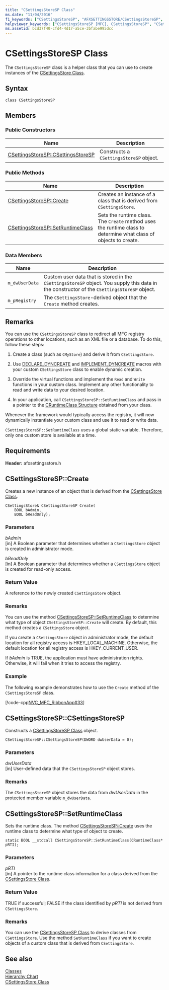 ```yaml
---
title: "CSettingsStoreSP Class"
ms.date: "11/04/2016"
f1_keywords: ["CSettingsStoreSP", "AFXSETTINGSSTORE/CSettingsStoreSP", "AFXSETTINGSSTORE/CSettingsStoreSP::CSettingsStoreSP", "AFXSETTINGSSTORE/CSettingsStoreSP::Create", "AFXSETTINGSSTORE/CSettingsStoreSP::SetRuntimeClass"]
helpviewer_keywords: ["CSettingsStoreSP [MFC], CSettingsStoreSP", "CSettingsStoreSP [MFC], Create", "CSettingsStoreSP [MFC], SetRuntimeClass"]
ms.assetid: bcd37f40-cfd4-4d17-a5ce-3bfabe995dcc
---
```

# CSettingsStoreSP Class

The `CSettingsStoreSP` class is a helper class that you can use to create instances of the [CSettingsStore Class](../../mfc/reference/csettingsstore-class.md).

## Syntax

```
class CSettingsStoreSP
```

## Members

### Public Constructors

|Name|Description|
|----------|-----------------|
|[CSettingsStoreSP::CSettingsStoreSP](#csettingsstoresp)|Constructs a `CSettingsStoreSP` object.|

### Public Methods

|Name|Description|
|----------|-----------------|
|[CSettingsStoreSP::Create](#create)|Creates an instance of a class that is derived from `CSettingsStore`.|
|[CSettingsStoreSP::SetRuntimeClass](#setruntimeclass)|Sets the runtime class. The `Create` method uses the runtime class to determine what class of objects to create.|

### Data Members

|Name|Description|
|----------|-----------------|
|`m_dwUserData`|Custom user data that is stored in the `CSettingsStoreSP` object. You supply this data in the constructor of the `CSettingsStoreSP` object.|
|`m_pRegistry`|The `CSettingsStore`-derived object that the `Create` method creates.|

## Remarks

You can use the `CSettingsStoreSP` class to redirect all MFC registry operations to other locations, such as an XML file or a database. To do this, follow these steps:

1. Create a class (such as `CMyStore`) and derive it from `CSettingsStore`.

1. Use [DECLARE_DYNCREATE](run-time-object-model-services.md#declare_dyncreate) and [IMPLEMENT_DYNCREATE](run-time-object-model-services.md#implement_dyncreate) macros with your custom `CSettingsStore` class to enable dynamic creation.

1. Override the virtual functions and implement the `Read` and `Write` functions in your custom class. Implement any other functionality to read and write data to your desired location.

1. In your application, call `CSettingsStoreSP::SetRuntimeClass` and pass in a pointer to the [CRuntimeClass Structure](../../mfc/reference/cruntimeclass-structure.md) obtained from your class.

Whenever the framework would typically access the registry, it will now dynamically instantiate your custom class and use it to read or write data.

`CSettingsStoreSP::SetRuntimeClass` uses a global static variable. Therefore, only one custom store is available at a time.

## Requirements

**Header:** afxsettingsstore.h

## <a name="create"></a> CSettingsStoreSP::Create

Creates a new instance of an object that is derived from the [CSettingsStore Class](../../mfc/reference/csettingsstore-class.md).

```
CSettingsStore& CSettingsStoreSP Create(
    BOOL bAdmin,
    BOOL bReadOnly);
```

### Parameters

*bAdmin*<br/>
[in] A Boolean parameter that determines whether a `CSettingsStore` object is created in administrator mode.

*bReadOnly*<br/>
[in] A Boolean parameter that determines whether a `CSettingsStore` object is created for read-only access.

### Return Value

A reference to the newly created `CSettingsStore` object.

### Remarks

You can use the method [CSettingsStoreSP::SetRuntimeClass](#setruntimeclass) to determine what type of object `CSettingsStoreSP::Create` will create. By default, this method creates a `CSettingsStore` object.

If you create a `CSettingsStore` object in administrator mode, the default location for all registry access is HKEY_LOCAL_MACHINE. Otherwise, the default location for all registry access is HKEY_CURRENT_USER.

If *bAdmin* is TRUE, the application must have administration rights. Otherwise, it will fail when it tries to access the registry.

### Example

The following example demonstrates how to use the `Create` method of the `CSettingsStoreSP` class.

[!code-cpp[NVC_MFC_RibbonApp#33](../../mfc/reference/codesnippet/cpp/csettingsstoresp-class_1.cpp)]

## <a name="csettingsstoresp"></a> CSettingsStoreSP::CSettingsStoreSP

Constructs a [CSettingsStoreSP Class](../../mfc/reference/csettingsstoresp-class.md) object.

```
CSettingsStoreSP::CSettingsStoreSP(DWORD dwUserData = 0);
```

### Parameters

*dwUserData*<br/>
[in] User-defined data that the `CSettingsStoreSP` object stores.

### Remarks

The `CSettingsStoreSP` object stores the data from *dwUserData* in the protected member variable `m_dwUserData`.

## <a name="setruntimeclass"></a> CSettingsStoreSP::SetRuntimeClass

Sets the runtime class. The method [CSettingsStoreSP::Create](#create) uses the runtime class to determine what type of object to create.

```
static BOOL __stdcall CSettingsStoreSP::SetRuntimeClass(CRuntimeClass* pRTI);
```

### Parameters

*pRTI*<br/>
[in] A pointer to the runtime class information for a class derived from the [CSettingsStore Class](../../mfc/reference/csettingsstore-class.md).

### Return Value

TRUE if successful; FALSE if the class identified by *pRTI* is not derived from `CSettingsStore`.

### Remarks

You can use the [CSettingsStoreSP Class](../../mfc/reference/csettingsstoresp-class.md) to derive classes from `CSettingsStore`. Use the method `SetRuntimeClass` if you want to create objects of a custom class that is derived from `CSettingsStore`.

## See also

[Classes](../../mfc/reference/mfc-classes.md)<br/>
[Hierarchy Chart](../../mfc/hierarchy-chart.md)<br/>
[CSettingsStore Class](../../mfc/reference/csettingsstore-class.md)
